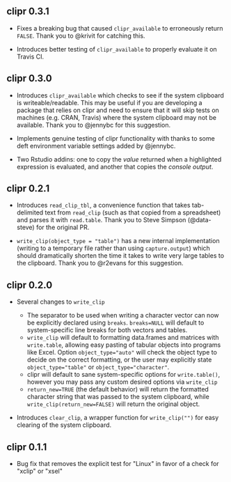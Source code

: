 ## clipr 0.3.1

- Fixes a breaking bug that caused `clipr_available` to erroneously return
`FALSE`. Thank you to @krivit for catching this.

- Introduces better testing of `clipr_available` to properly evaluate it on
Travis CI.

## clipr 0.3.0

- Introduces `clipr_available` which checks to see if the system clipboard is
writeable/readable. This may be useful if you are developing a package that
relies on clipr and need to ensure that it will skip tests on machines (e.g.
CRAN, Travis) where the system clipboard may not be available. Thank you to
@jennybc for this suggestion.

- Implements genuine testing of clipr functionality with thanks to some deft
environment variable settings added by @jennybc.

- Two Rstudio addins: one to copy the _value_ returned when a highlighted
expression is evaluated, and another that copies the _console output_.

## clipr 0.2.1

- Introduces `read_clip_tbl`, a convenience function that takes tab-delimited 
text from `read_clip` (such as that copied from a spreadsheet) and parses it 
with `read.table`. Thank you to Steve Simpson (@data-steve) for the original PR.

- `write_clip(object_type = "table")` has a new internal implementation (writing
to a temporary file rather than using `capture.output`) which should 
dramatically shorten the time it takes to write very large tables to the 
clipboard. Thank you to @r2evans for this suggestion.

## clipr 0.2.0

- Several changes to `write_clip`
    - The separator to be used when writing a character vector can now be
    explicitly declared using `breaks`. `breaks=NULL` will default to
    system-specific line breaks for both vectors and tables.
    - `write_clip` will default to formatting data.frames and matrices with 
  `write.table`, allowing easy pasting of tabular objects into programs like 
  Excel. Option `object_type="auto"` will check the object type to decide on the
  correct formatting, or the user may explicitly state `object_type="table"` or
  `object_type="character"`.
    - clipr will default to sane system-specific options for `write.table()`,
  however you may pass any custom desired options via `write_clip`
    - `return_new=TRUE` (the default behavior) will return the formatted 
  character string that was passed to the system clipboard, while 
  `write_clip(return_new=FALSE)` will return the original object.

- Introduces `clear_clip`, a wrapper function for `write_clip("")` for easy
clearing of the system clipboard.

## clipr 0.1.1

- Bug fix that removes the explicit test for "Linux" in favor of a check for
"xclip" or "xsel"
